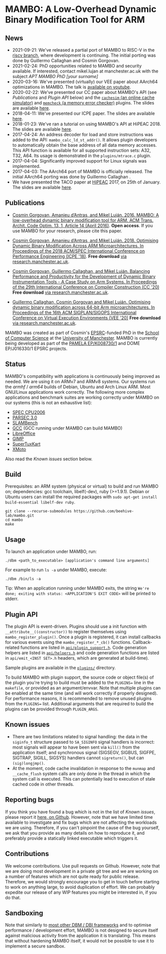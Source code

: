MAMBO: A Low-Overhead Dynamic Binary Modification Tool for ARM
==============================================================

News
----

* 2021-09-21: We've released a partial port of MAMBO to RISC-V in the [riscv branch](https://github.com/beehive-lab/mambo/tree/riscv), where development is continuing. The initial porting was done by Guillermo Callaghan and Cosmin Gorgovan.
* 2021-02-24: PhD opportunities related to MAMBO and security available. If interested, contact mikel.lujan at manchester.ac.uk with the subject *APT MAMBO PhD \[your surname\]*
* 2020-03-16: We've presented (virtually) our VEE paper about AArch64 optimizations in MAMBO. The talk is [available on youtube](https://www.youtube.com/watch?v=3jxLu1zGpV0).
* 2020-02-22: We've presented our CC paper about MAMBO's API (see *Publications* and *Plugin API* below) and the [`cachesim` (an online cache simulator)](/plugins/cachesim) and [`memcheck` (a memory error checker)](/plugins/memcheck) plugins. The slides are available [here](https://github.com/beehive-lab/mambo/releases/download/2/slides_mambo_cc20.pdf).
* 2018-04-11: We've presented our ICPE paper. The slides are available [here](https://github.com/beehive-lab/mambo/releases/download/1/slides_icpe_2018.pdf).
* 2018-01-23: We've ran a tutorial on using MAMBO's API at HiPEAC 2018. The slides are available [here](https://github.com/beehive-lab/mambo/releases/download/1/mambo_tutorial_hipeac_2018.pdf).
* 2017-04-24: An address decoder for load and store instructions was added to the API: `mambo_calc_ld_st_addr()`. It allows plugin developers to automatically obtain the base address of all data memory accesses. This API function is available for all supported instruction sets: A32, T32, A64. Its usage is demonstrated in the `plugins/mtrace.c` plugin.
* 2017-04-04: Significantly improved support for Linux signals was implemented.
* 2017-04-03: The AArch64 port of MAMBO is officially released. The initial AArch64 porting was done by Guillermo Callaghan <guillermocallaghan at hotmail dot com>.
* We have presented the TACO paper at [HiPEAC](https://www.hipeac.net/events/activities/7477/session-9-binary-translation/) 2017, on 25th of January. The slides are available [here](https://github.com/beehive-lab/mambo/releases/download/1/slides_hipeac_2017.pdf).

Publications
------------
* [Cosmin Gorgovan, Amanieu d’Antras, and Mikel Luján. 2016. MAMBO: A low-overhead dynamic binary modification tool for ARM. ACM Trans. Archit. Code Optim. 13, 1, Article 14 (April 2016)](http://dl.acm.org/citation.cfm?id=2896451). **Open access**. If you use MAMBO for your research, please cite this paper.

* [Cosmin Gorgovan, Amanieu d’Antras, and Mikel Luján. 2018. Optimising Dynamic Binary Modification Across ARM Microarchitectures. In Proceedings of the 2018 ACM/SPEC International Conference on Performance Engineering (ICPE '18)](https://dl.acm.org/citation.cfm?id=3184425). **Free download** [via research.manchester.ac.uk](https://www.research.manchester.ac.uk/portal/en/publications/optimising-dynamic-binary-modification-across-arm-microarchitectures(6eedcdc7-d5af-488a-815e-6e4968f96fc5).html).

* [Cosmin Gorgovan, Guillermo Callaghan, and Mikel Luján. Balancing Performance and Productivity for the Development of Dynamic Binary Instrumentation Tools - A Case Study on Arm Systems. In Proceedings of the 29th International Conference on Compiler Construction (CC '20)](https://dl.acm.org/doi/abs/10.1145/3377555.3377895) **Free download** [via research.manchester.ac.uk](https://www.research.manchester.ac.uk/portal/en/publications/balancing-performance-and-productivity-for-the-development-of-dynamic-binary-instrumentation-tools--a-case-study-on-arm-systems(80e57c1b-9e38-4a15-942d-eb240888b12b).html).

* [Guillermo Callaghan, Cosmin  Gorgovan and Mikel Luján. Optimising dynamic binary modification across 64-bit Arm microarchitectures. In Proceedings of the 16th ACM SIGPLAN/SIGOPS International Conference on Virtual Execution Environments (VEE '20)](https://dl.acm.org/doi/abs/10.1145/3381052.3381322) **Free download** [via research.manchester.ac.uk](https://www.research.manchester.ac.uk/portal/en/publications/optimising-dynamic-binary-modification-across-64bit-arm-microarchitectures(f8e4680f-9410-46c0-960a-8d8a932b974d).html).


MAMBO was created as part of Cosmin's [EPSRC](https://www.epsrc.ac.uk)-funded PhD in the [School of Computer Science](http://www.cs.manchester.ac.uk/) at the [University of Manchester](http://www.manchester.ac.uk/). MAMBO is currently being developed as part of the [PAMELA EP/K008730/1](http://apt.cs.manchester.ac.uk/projects/PAMELA/) and DOME EP/J016330/1 EPSRC projects.

Status
------

MAMBO's compatibility with applications is continuously being improved as needed. We are using it on ARMv7 and ARMv8 systems. Our systems run the *armhf* / *arm64* builds of Debian, Ubuntu and Arch Linux ARM. Most GNU/Linux applications work correctly. The following more complex applications and benchmark suites are working correctly under MAMBO on our systems (this is not an exhaustive list):

* [SPEC CPU2006](https://www.spec.org/cpu2006/)
* [PARSEC 3.0](http://parsec.cs.princeton.edu/)
* [SLAMBench](http://apt.cs.manchester.ac.uk/projects/PAMELA/tools/SLAMBench/)
* [GCC](https://gcc.gnu.org/) (GCC running under MAMBO can build MAMBO)
* [LibreOffice](https://www.libreoffice.org/)
* [GIMP](https://www.gimp.org/)
* [SuperTuxKart](http://supertuxkart.sourceforge.net/)
* [XMoto](https://xmoto.tuxfamily.org/)

Also read the *Known issues* section below.


Build
-----

Prerequisites: an ARM system (physical or virtual) to build and run MAMBO on; dependencies: gcc toolchain, libelf(-dev), ruby (>=1.9.1). Debian or Ubuntu users can install the required packages with `sudo apt-get install build-essential libelf-dev ruby`.

    git clone --recurse-submodules https://github.com/beehive-lab/mambo.git
    cd mambo
    make


Usage
-----

To launch an application under MAMBO, run:

    ./dbm <path_to_executable> [application's command line arguments]

For example to run `ls -a` under MAMBO, execute:

    ./dbm /bin/ls -a

Tip: When an application running under MAMBO exits, the string `We're done; exiting with status: <APPLICATION'S EXIT CODE>` will be printed to stderr.


Plugin API
----------

The plugin API is event-driven. Plugins should use a init function with `__attribute__((constructor))` to register themselves using `mambo_register_plugin()`. Once a plugin is registered, it can install callbacks for various events using the `mambo_register_*_cb()` functions. Callback-related functions are listed in [`api/plugin_support.h`](api/plugin_support.h). Code generation helpers are listed in [`api/helpers.h`](api/helpers.h) and code generation functions are listed in `api/emit_<INST SET>.h` headers, which are generated at build-time).

Sample plugins are available in the [`plugins/`](plugins) directory.

To build MAMBO with plugin support, the source code or object file(s) of the plugin you're trying to build must be added to the `PLUGINS=` line in the `makefile`, or provided as an argument/envvar. Note that multiple plugins can be enabled at the same time (and will work correctly if properly designed). For performance reasons, it is recommended to remove unused plugins from the `PLUGINS=` list. Additional arguments that are required to build the plugins can be provided through `PLUGIN_ARGS`.


Known issues
------------

* There are two limitations related to signal handling: the data in the `siginfo_t` structure passed to `SA_SIGINFO` signal handlers is incorrect: most signals will appear to have been sent via `kill()` from the application itself; and synchronous signal (SIGSEGV, SIGBUS, SIGFPE, SIGTRAP, SIGILL, SIGSYS) handlers cannot `sigreturn()`, but can `(sig)longjmp()`.
* At the moment, code cache invalidation in response to the `munmap` and `__cache_flush` system calls are only done in the thread in which the system call is executed. This can potentially lead to execution of stale cached code in other threads.


Reporting bugs
--------------

If you think you have found a bug which is not in the list of *Known issues*, please report it [here, on Github](https://github.com/beehive-lab/mambo/issues). However, note that we have limited time available to investigate and fix bugs which are not affecting the workloads we are using. Therefore, if you can't pinpoint the cause of the bug yourself, we ask that you provide as many details on how to reproduce it, and preferably provide a statically linked executable which triggers it.


Contributions
-------------

We welcome contributions. Use pull requests on Github. However, note that we are doing most development in a private git tree and we are working on a number of features which are not quite ready for public release. Therefore, we would strongly encourage you to get in touch before starting to work on anything large, to avoid duplication of effort. We can probably expedite our release of any WIP features you might be interested in, if you do that.


Sandboxing
----------

Note that similarly to [most other DBM / DBI frameworks](https://github.com/lgeek/dynamorio_pin_escape) and to optimise performance / development effort, MAMBO is not designed to secure itself against malicious activity from the application it is translating. This means that without hardening MAMBO itself, it would not be possible to use it to implement a secure sandbox.
